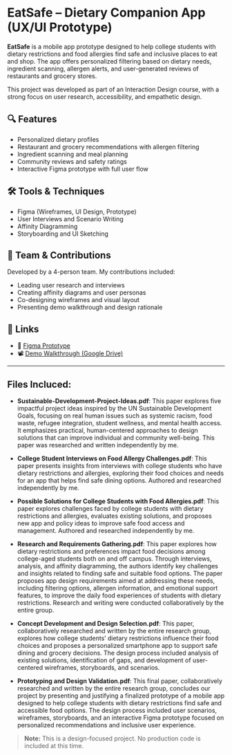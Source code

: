 # EatSafe – Dietary Companion App (UX/UI Prototype)

**EatSafe** is a mobile app prototype designed to help college students with dietary restrictions and food allergies find safe and inclusive places to eat and shop. The app offers personalized filtering based on dietary needs, ingredient scanning, allergen alerts, and user-generated reviews of restaurants and grocery stores.

This project was developed as part of an Interaction Design course, with a strong focus on user research, accessibility, and empathetic design.

## 🔍 Features
- Personalized dietary profiles
- Restaurant and grocery recommendations with allergen filtering
- Ingredient scanning and meal planning
- Community reviews and safety ratings
- Interactive Figma prototype with full user flow

## 🛠 Tools & Techniques
- Figma (Wireframes, UI Design, Prototype)
- User Interviews and Scenario Writing
- Affinity Diagramming
- Storyboarding and UI Sketching

## 👥 Team & Contributions
Developed by a 4-person team. My contributions included:
- Leading user research and interviews
- Creating affinity diagrams and user personas
- Co-designing wireframes and visual layout
- Presenting demo walkthrough and design rationale

## 🔗 Links
- 🎨 [Figma Prototype](https://www.figma.com/file/KItjhZpQSyVnTVnzn9MpGa/EatSafe)
- 📽️ [Demo Walkthrough (Google Drive)](https://drive.google.com/file/d/1gOX2cAlj5aXA1n5YmxqR6nKlt09ysYSq/view)

---

## Files Incluced:
- **Sustainable-Development-Project-Ideas.pdf**:
This paper explores five impactful project ideas inspired by the UN Sustainable Development Goals, focusing on real human issues such as systemic racism, food waste, refugee integration, student wellness, and mental health access. It emphasizes practical, human-centered approaches to design solutions that can improve individual and community well-being. This paper was researched and written independently by me.

- **College Student Interviews on Food Allergy Challenges.pdf**:
This paper presents insights from interviews with college students who have dietary restrictions and allergies, exploring their food choices and needs for an app that helps find safe dining options. Authored and researched independently by me.

- **Possible Solutions for College Students with Food Allergies.pdf**:
This paper explores challenges faced by college students with dietary restrictions and allergies, evaluates existing solutions, and proposes new app and policy ideas to improve safe food access and management. Authored and researched independently by me.

- **Research and Requirements Gathering.pdf**:
This paper explores how dietary restrictions and preferences impact food decisions among college-aged students both on and off campus. Through interviews, analysis, and affinity diagramming, the authors identify key challenges and insights related to finding safe and suitable food options. The paper proposes app design requirements aimed at addressing these needs, including filtering options, allergen information, and emotional support features, to improve the daily food experiences of students with dietary restrictions. Research and writing were conducted collaboratively by the entire group.

- **Concept Development and Design Selection.pdf**:
This paper, collaboratively researched and written by the entire research group, explores how college students’ dietary restrictions influence their food choices and proposes a personalized smartphone app to support safe dining and grocery decisions. The design process included analysis of existing solutions, identification of gaps, and development of user-centered wireframes, storyboards, and scenarios.

- **Prototyping and Design Validation.pdf**:
This final paper, collaboratively researched and written by the entire research group, concludes our project by presenting and justifying a finalized prototype of a mobile app designed to help college students with dietary restrictions find safe and accessible food options. The design process included user scenarios, wireframes, storyboards, and an interactive Figma prototype focused on personalized recommendations and inclusive user experience.


> **Note:** This is a design-focused project. No production code is included at this time.
